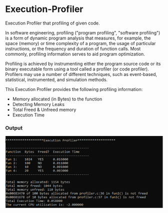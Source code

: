 # Execution-Profiler
Execution Profiler that profiling of given code.

In software engineering, profiling ("program profiling", "software profiling") is a form of dynamic program analysis that measures, for example, the space (memory) or time complexity of a program, the usage of particular instructions, or the frequency and duration of function calls. Most commonly, profiling information serves to aid program optimization.

Profiling is achieved by instrumenting either the program source code or its binary executable form using a tool called a profiler (or code profiler). Profilers may use a number of different techniques, such as event-based, statistical, instrumented, and simulation methods.

This Execution Profiler provides the following profiling information:

* Memory allocated (in Bytes) to the function
* Detecting Memory Leaks
* Total Freed & Unfreed memory
* Execution Time 


### Output
![screenshot](output.png)

